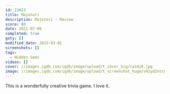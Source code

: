 ```yaml
---
id: 22023
title: Majotori
description: Majotori - Review
score: 80
date: 2021-07-09
completed: true
goty: []
modified_date: 2023-03-01
screenshots: []
tags:
  - Hidden Gems
videos: []
cover: //images.igdb.com/igdb/image/upload/t_cover_big/co24z0.jpg
image: //images.igdb.com/igdb/image/upload/t_screenshot_huge/v41yd2ntcgqx3w783y8q.jpg
---
```

This is a wonderfully creative trivia game. I love it.